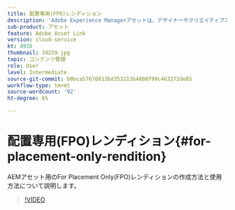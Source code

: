 ```yaml
---
title: 配置専用(FPO)レンディション
description: 'Adobe Experience Managerアセットは、デザイナーやクリエイティブユーザーが、お気に入りのAdobe Creative Cloudデスクトップアプリケーション内で使用できるようになりました。 Adobe Creative Cloud Enterprise用のAsset Link拡張機能は、Adobe Photoshop、InDesign、IllustratorなどのCreative Cloudツール内でAEM Assetsのメタデータを検索、参照、並べ替え、プレビュー、アップロード、チェックアウト、変更、チェックイン、表示する機能を拡張しました。 '
sub-product: アセット
feature: Adobe Asset Link
version: cloud-service
kt: 4916
thumbnail: 34259.jpg
topic: コンテンツ管理
role: User
level: Intermediate
source-git-commit: b0bca57676813bd353213b4808f99c463272de85
workflow-type: tm+mt
source-wordcount: '92'
ht-degree: 6%

---
```



# 配置専用(FPO)レンディション{#for-placement-only-rendition}

AEMアセット用のFor Placement Only(FPO)レンディションの作成方法と使用方法について説明します。

>[!VIDEO](https://video.tv.adobe.com/v/34259/?quality=12)